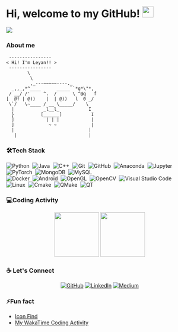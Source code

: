   <div align="center">
  <div style="display: flex;">
  </div>
  </div> 
<!--   <img align="left" src="https://raw.githubusercontent.com/scraly/gophers/main/jurassic-park.png" width="330px" heigth="206px" /> -->


# Hi, welcome to my GitHub! <img width="30" src="https://emojis.slackmojis.com/emojis/images/1593555389/9579/blob_excited.gif?1593555389" alt="party blob" />
  ![](https://visitor-badge.glitch.me/badge?page_id=Leyan529)


### About me 

```
 ----------------
< Hi! I'm Leyan!! >
 ----------------
        \
         \
         ,_---~~~~~----._
  _,,_,*^____      _____``*g*\"*,
 / __/ /'     ^.  /      \ ^@q   f
[  @f | @))    |  | @))   l  0 _/
 \`/   \~____ / __ \_____/    \
  |           _l__l_           I
  }          [______]           I
  ]            | | |            |
  ]             ~ ~             |
  |                            |
   |                           |
```

### 🛠️Tech Stack
   ![Python](https://img.shields.io/badge/-Python-05122A?style=flat&logo=Python)&nbsp;
   ![Java](https://img.shields.io/badge/-Java-05122A?style=flat&logo=Java&logoColor=FFA518)&nbsp;
   ![C++](https://img.shields.io/badge/-C++-05122A?style=flat&logo=C++&logoColor=FFA518)&nbsp;
   ![Git](https://img.shields.io/badge/-Git-05122A?style=flat&logo=git)&nbsp;
   ![GitHub](https://img.shields.io/badge/-GitHub-05122A?style=flat&logo=github)&nbsp;
   ![Anaconda](https://img.shields.io/badge/-Anaconda-05122A?style=flat&logo=Anaconda)&nbsp;
   ![Jupyter](https://img.shields.io/badge/-Jupyter-05122A?style=flat&logo=Jupyter)&nbsp;
   ![PyTorch](https://img.shields.io/badge/-PyTorch-05122A?style=flat&logo=PyTorch)&nbsp;
   ![MongoDB](https://img.shields.io/badge/-MongoDB-05122A?style=flat&logo=MongoDB)&nbsp;
   ![MySQL](https://img.shields.io/badge/-MySQL-05122A?style=flat&logo=MySQL)&nbsp;   
   ![Docker](https://img.shields.io/badge/-Docker-05122A?style=flat&logo=Docker)&nbsp; 
   ![Android](https://img.shields.io/badge/-Android-05122A?style=flat&logo=Android)&nbsp;
   ![OpenGL](https://img.shields.io/badge/-OpenGL-05122A?style=flat&logo=OpenGL)&nbsp;
   ![OpenCV](https://img.shields.io/badge/-OpenCV-05122A?style=flat&logo=OpenCV)&nbsp;
   ![Visual Studio Code](https://img.shields.io/badge/-Visual%20Studio%20Code-05122A?style=flat&logo=visual-studio-code&logoColor=007ACC)&nbsp;
   ![Linux](https://img.shields.io/badge/-Linux-05122A?style=flat&logo=Linux)&nbsp;
   ![Cmake](https://img.shields.io/badge/-Cmake-05122A?style=flat&logo=Cmake)&nbsp;
   ![QMake](https://img.shields.io/badge/-QMake-05122A?style=flat&logo=QMake)&nbsp;
   ![QT](https://img.shields.io/badge/-QT-05122A?style=flat&logo=QT)&nbsp;

   
### 💻Coding Activity
  <div align="center">
  <img height="120px" src="https://github-readme-stats-sigma-five.vercel.app/api/top-langs/?username=Leyan529&hide_title=true&layout=compact&show_icons=true&title_color=ffffff&icon_color=34abeb&count_private=true&&line_height=21&text_color=daf7dc&bg_color=002b36" />
  <img height="120px" src="https://github-readme-stats.vercel.app/api?username=Leyan529&hide_title=true&show_icons=true&hide=prs,issues,contribs&title_color=ffffff&icon_color=34abeb&text_color=daf7dc&bg_color=002b36" />
  </div>     

### :coffee: Let's Connect 
<p align="center">
	<a href="https://github.com/Leyan529"><img src="https://img.icons8.com/bubbles/50/000000/github.png" alt="GitHub"/></a>
	<a href="https://www.linkedin.com/in/leyan-ding-xuan-chen-zhan-30a420132/"><img src="https://img.icons8.com/bubbles/50/000000/linkedin.png" alt="LinkedIn"/></a>
	<a href="https://medium.com/@afly.bsky"><img src="https://user-images.githubusercontent.com/24097516/208464410-259d1280-71b4-40e5-938d-6b6448eefa47.png" alt="Medium"></a>
</p>


<!--
**Leyan529/Leyan529** is a ✨ _special_ ✨ repository because its `README.md` (this file) appears on your GitHub profile.

Here are some ideas to get you started:

- 🔭 I’m currently working on ...
- 🌱 I’m currently learning ...
- 👯 I’m looking to collaborate on ...
- 🤔 I’m looking for help with ...
- 💬 Ask me about ...
- 📫 How to reach me: ...
- 😄 Pronouns: ...
- ⚡ Fun fact: ...
-->

### ⚡Fun fact
* [Icon Find](https://icons8.com/icon/set/medium/ios)
* [My WakaTime Coding Activity](https://github.com/avinal/Profile-Readme-WakaTime)
